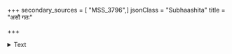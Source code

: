 +++
secondary_sources = [ "MSS_3796",]
jsonClass = "Subhaashita"
title = "असौ गतः"

+++

<details><summary>Text</summary>

असौ गतः सौगत एव यस्मात् कुर्यान् निरालम्बनतां ममैव।  
सखि प्रियस्ते क्षणिकः किमन्यन् निरात्मकः शून्यतमः स वन्द्यः॥
</details>
